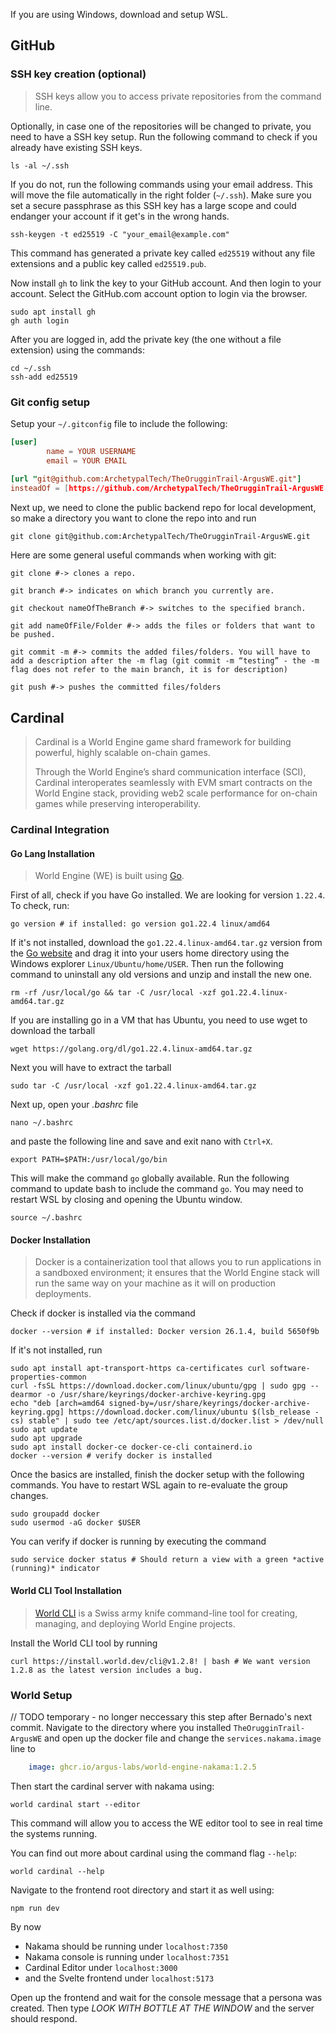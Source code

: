If you are using Windows, download and setup WSL.
## GitHub

### SSH key creation (optional)
> SSH keys allow you to access private repositories from the command line.

Optionally, in case one of the repositories will be changed to private, you need to have a SSH key setup. Run the following command to check if you already have existing SSH keys.
```shell
ls -al ~/.ssh
```
If you do not, run the following commands using your email address. This will move the file automatically in the right folder (`~/.ssh`). Make sure you set a secure passphrase as this SSH key has a large scope and could endanger your account if it get's in the wrong hands.
```shell
ssh-keygen -t ed25519 -C "your_email@example.com"
```
This command has generated a private key called `ed25519` without any file extensions and a public key called `ed25519.pub`.

Now install `gh` to link the key to your GitHub account. And then login to your account. Select the GitHub.com account option to login via the browser. 
```shell
sudo apt install gh
gh auth login
```
After you are logged in, add the private key (the one without a file extension) using the commands:
```shell
cd ~/.ssh
ssh-add ed25519
```

### Git config setup
Setup your `~/.gitconfig` file to include the following:
```toml
[user]
        name = YOUR USERNAME
        email = YOUR EMAIL
        
[url "git@github.com:ArchetypalTech/TheOrugginTrail-ArgusWE.git"]
insteadOf = [https://github.com/ArchetypalTech/TheOrugginTrail-ArgusWE.git](https://github.com/ArchetypalTech/TheOrugginTrail-ArgusWE.git)**
```

Next up, we need to clone the public backend repo for local development, so make a directory you want to clone the repo into and run
```shell
git clone git@github.com:ArchetypalTech/TheOrugginTrail-ArgusWE.git
```

Here are some general useful commands when working with git:
```shell
git clone #-> clones a repo.

git branch #-> indicates on which branch you currently are.

git checkout nameOfTheBranch #-> switches to the specified branch.

git add nameOfFile/Folder #-> adds the files or folders that want to be pushed.

git commit -m #-> commits the added files/folders. You will have to add a description after the -m flag (git commit -m “testing” - the -m flag does not refer to the main branch, it is for description)

git push #-> pushes the committed files/folders
```

## Cardinal
>Cardinal is a World Engine game shard framework for building powerful, highly scalable on-chain games.
>
>Through the World Engine’s shard communication interface (SCI), Cardinal interoperates seamlessly with EVM smart contracts on the World Engine stack, providing web2 scale performance for on-chain games while preserving interoperability.

### Cardinal Integration
#### Go Lang Installation
> World Engine (WE) is built using [Go](https://golang.org/).

First of all, check if you have Go installed. We are looking for version `1.22.4`. To check, run:
```shell
go version # if installed: go version go1.22.4 linux/amd64
```
If it's not installed, download the `go1.22.4.linux-amd64.tar.gz` version from the [Go website](https://golang.org/doc/install) and drag it into your users home directory using the Windows explorer `Linux/Ubuntu/home/USER`. Then run the following command to uninstall any old versions and unzip and install the new one.
```shell
rm -rf /usr/local/go && tar -C /usr/local -xzf go1.22.4.linux-amd64.tar.gz
```

If you are installing go in a VM that has Ubuntu, you need to use wget to download the tarball
```shell
wget https://golang.org/dl/go1.22.4.linux-amd64.tar.gz
```

Next you will have to extract the tarball
```shell
sudo tar -C /usr/local -xzf go1.22.4.linux-amd64.tar.gz
```

Next up, open your *.bashrc* file
```shell
nano ~/.bashrc
```
and paste the following line and save and exit nano with `Ctrl+X`.
```shell
export PATH=$PATH:/usr/local/go/bin
```
This will make the command `go` globally available. Run the following command to update bash to include the command `go`. You may need to restart WSL by closing and opening the Ubuntu window.
```shell
source ~/.bashrc
```
#### Docker Installation
> Docker is a containerization tool that allows you to run applications in a sandboxed environment; it ensures that the World Engine stack will run the same way on your machine as it will on production deployments.

Check if docker is installed via the command
```shell
docker --version # if installed: Docker version 26.1.4, build 5650f9b
```
If it's not installed, run
```shell
sudo apt install apt-transport-https ca-certificates curl software-properties-common
curl -fsSL https://download.docker.com/linux/ubuntu/gpg | sudo gpg --dearmor -o /usr/share/keyrings/docker-archive-keyring.gpg
echo "deb [arch=amd64 signed-by=/usr/share/keyrings/docker-archive-keyring.gpg] https://download.docker.com/linux/ubuntu $(lsb_release -cs) stable" | sudo tee /etc/apt/sources.list.d/docker.list > /dev/null
sudo apt update
sudo apt upgrade
sudo apt install docker-ce docker-ce-cli containerd.io
docker --version # verify docker is installed
```
Once the basics are installed, finish the docker setup with the following commands. You have to restart WSL again to re-evaluate the group changes.
```shell
sudo groupadd docker
sudo usermod -aG docker $USER
```
You can verify if docker is running by executing the command
```shell
sudo service docker status # Should return a view with a green *active (running)* indicator
```

#### World CLI Tool Installation
> [World CLI](https://github.com/argus-labs/world-cli) is a Swiss army knife command-line tool for creating, managing, and deploying World Engine projects.

Install the World CLI tool by running 
```shell
curl https://install.world.dev/cli@v1.2.8! | bash # We want version 1.2.8 as the latest version includes a bug.
```

### World Setup

// TODO temporary - no longer neccessary this step after Bernado's next commit.
Navigate to the directory where you installed `TheOrugginTrail-ArgusWE` and open up the docker file and change the `services.nakama.image` line to
```yml
    image: ghcr.io/argus-labs/world-engine-nakama:1.2.5
```
Then start the cardinal server with nakama using:
```shell
world cardinal start --editor
```
This command will allow you to access the WE editor tool to see in real time the systems running.

You can find out more about cardinal using the command flag `--help`:
```shell
world cardinal --help
```
Navigate to the frontend root directory and start it as well using:
```shell
npm run dev
```

By now
- Nakama should be running under `localhost:7350`
- Nakama console is running under `localhost:7351`
- Cardinal Editor under `localhost:3000`
- and the Svelte frontend under `localhost:5173`

Open up the frontend and wait for the console message that a persona was created. Then type *LOOK WITH BOTTLE AT THE WINDOW* and the server should respond.